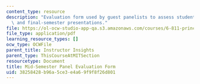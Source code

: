 ```yaml
---
content_type: resource
description: "Evaluation form used by guest panelists to assess students\u2019 mid-\
  \ and final-semester presentations."
file: https://ol-ocw-studio-app-qa.s3.amazonaws.com/courses/6-811-principles-and-practice-of-assistive-technology-fall-2014/38258428b96a5ce3e4a69f9f8f26d801_PanelEvalForm.pdf
file_type: application/pdf
learning_resource_types: []
ocw_type: OCWFile
parent_title: Instructor Insights
parent_type: ThisCourseAtMITSection
resourcetype: Document
title: Mid-Semester Panel Evaluation Form
uid: 38258428-b96a-5ce3-e4a6-9f9f8f26d801
---
```

